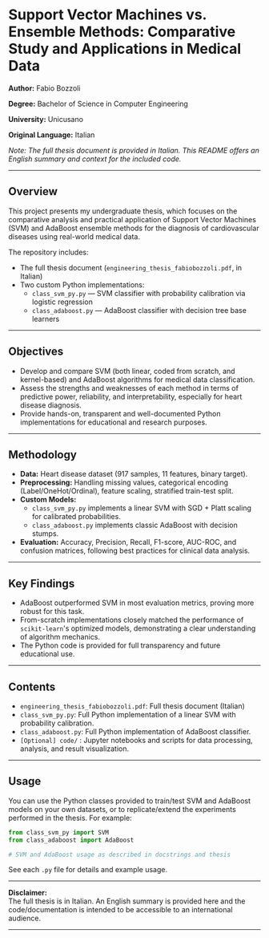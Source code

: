 # Support Vector Machines vs. Ensemble Methods: Comparative Study and Applications in Medical Data

**Author:** Fabio Bozzoli  

**Degree:** Bachelor of Science in Computer Engineering  

**University:** Unicusano  

**Original Language:** Italian  

*Note: The full thesis document is provided in Italian. This README offers an English summary and context for the included code.*

---

## Overview

This project presents my undergraduate thesis, which focuses on the comparative analysis and practical application of Support Vector Machines (SVM) and AdaBoost ensemble methods for the diagnosis of cardiovascular diseases using real-world medical data.

The repository includes:
- The full thesis document (`engineering_thesis_fabiobozzoli.pdf`, in Italian)
- Two custom Python implementations:
    - `class_svm_py.py` — SVM classifier with probability calibration via logistic regression
    - `class_adaboost.py` — AdaBoost classifier with decision tree base learners

---

## Objectives

- Develop and compare SVM (both linear, coded from scratch, and kernel-based) and AdaBoost algorithms for medical data classification.
- Assess the strengths and weaknesses of each method in terms of predictive power, reliability, and interpretability, especially for heart disease diagnosis.
- Provide hands-on, transparent and well-documented Python implementations for educational and research purposes.

---

## Methodology

- **Data:** Heart disease dataset (917 samples, 11 features, binary target).
- **Preprocessing:** Handling missing values, categorical encoding (Label/OneHot/Ordinal), feature scaling, stratified train-test split.
- **Custom Models:**  
    - `class_svm_py.py` implements a linear SVM with SGD + Platt scaling for calibrated probabilities.
    - `class_adaboost.py` implements classic AdaBoost with decision stumps.
- **Evaluation:** Accuracy, Precision, Recall, F1-score, AUC-ROC, and confusion matrices, following best practices for clinical data analysis.

---

## Key Findings

- AdaBoost outperformed SVM in most evaluation metrics, proving more robust for this task.
- From-scratch implementations closely matched the performance of `scikit-learn`'s optimized models, demonstrating a clear understanding of algorithm mechanics.
- The Python code is provided for full transparency and future educational use.

---

## Contents

- `engineering_thesis_fabiobozzoli.pdf`: Full thesis document (Italian)
- `class_svm_py.py`: Full Python implementation of a linear SVM with probability calibration.
- `class_adaboost.py`: Full Python implementation of AdaBoost classifier.
- `[Optional] code/` : Jupyter notebooks and scripts for data processing, analysis, and result visualization.

---

## Usage

You can use the Python classes provided to train/test SVM and AdaBoost models on your own datasets, or to replicate/extend the experiments performed in the thesis. For example:

```python
from class_svm_py import SVM
from class_adaboost import AdaBoost

# SVM and AdaBoost usage as described in docstrings and thesis
```
See each `.py` file for details and example usage.

---

**Disclaimer:**  
The full thesis is in Italian. An English summary is provided here and the code/documentation is intended to be accessible to an international audience.

---
